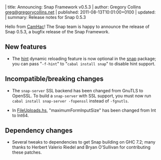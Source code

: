 | title: Announcing: Snap Framework v0.5.3
| author: Gregory Collins <greg@gregorycollins.net>
| published: 2011-08-13T10:01:00+0100
| updated: 
| summary: Release notes for Snap 0.5.3

Hello from [CamHac](http://www.haskell.org/haskellwiki/CamHac)! The Snap team
is happy to announce the release of Snap 0.5.3, a bugfix release of the Snap
Framework.

## New features

  - The [hint](http://hackage.haskell.org/package/hint) dynamic reloading
    feature is now optional in the
    [snap](http://hackage.haskell.org/package/snap) package; you can pass
    "`-f-hint`" to "`cabal install snap`" to disable hint support.


## Incompatible/breaking changes

  - The `snap-server` SSL backend has been changed from GnuTLS to OpenSSL. To
    build a `snap-server` with SSL support, you must now run `cabal install
    snap-server -fopenssl` instead of `-fgnutls`.
  
  - In
    [FileUploads.hs](https://github.com/snapframework/snap-core/blob/0.5.3/src/Snap/Util/FileUploads.hs),
    "maximumFormInputSize" has been changed from Int to Int64.


## Dependency changes

  - Several tweaks to dependencies to get Snap building on GHC 7.2; many thanks
    to Herbert Valerio Riedel and Bryan O'Sullivan for contributing these
    patches.
